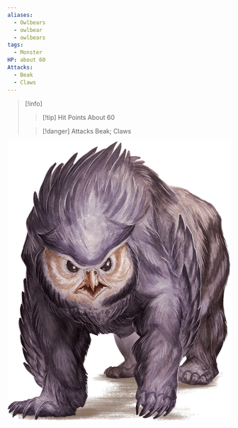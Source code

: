 ```yaml
---
aliases:
  - Owlbears
  - owlbear
  - owlbears
tags:
  - Monster
HP: about 60
Attacks:
  - Beak
  - Claws
---
```


> [!info] 
> >[!tip] Hit Points
> > About 60
> 
> >[!danger] Attacks
> >Beak;
> >Claws

![](images/Pasted%20image%2020240527151741.png)
